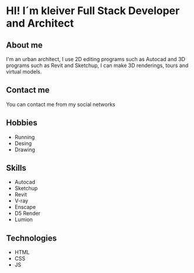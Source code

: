 # HI! I´m kleiver Full Stack Developer and Architect

## About me
I'm an urban architect, I use 2D editing programs such as Autocad and 3D programs such as Revit and Sketchup, I can make 3D renderings, tours and virtual models.

## Contact me
You can contact me from my social networks

## Hobbies
- Running
- Desing
- Drawing

## Skills
- Autocad
- Sketchup
- Revit
- V-ray
- Enscape
- D5 Render
- Lumion

## Technologies
- HTML
- CSS
- JS

